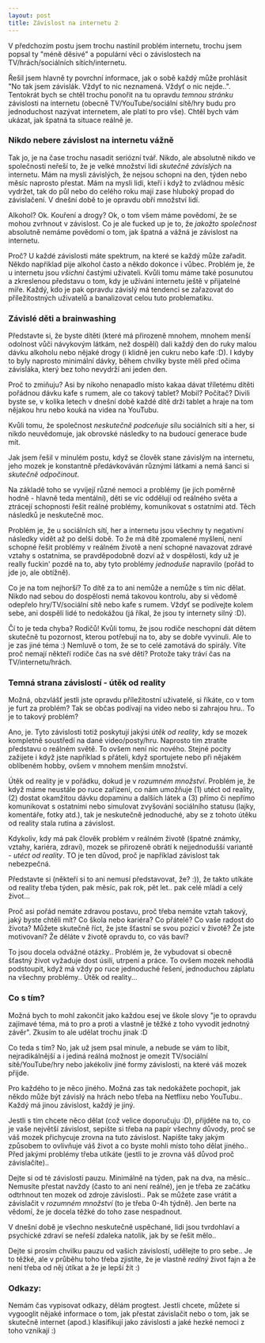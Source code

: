 ```yaml
---
layout: post
title: Závislost na internetu 2
---
```


V předchozím postu jsem trochu nastínil problém internetu, trochu jsem popsal ty "méně děsivé" a populární věci o závislostech na TV/hrách/sociálních sítích/internetu.

Řešil jsem hlavně ty povrchní informace, jak o sobě každý může prohlásit "No tak jsem závislák. Vždyť to nic neznamená. Vždyť o nic nejde..". Tentokrát bych se chtěl trochu ponořit na tu opravdu *temnou stránku* závislosti na internetu (obecně TV/YouTube/sociální sítě/hry budu pro jednoduchost nazývat internetem, ale platí to pro vše). Chtěl bych vám ukázat, jak špatná ta situace reálně je.

### Nikdo nebere závislost na internetu vážně

Tak jo, je na čase trochu nasadit seriózní tvář. Nikdo, ale absolutně nikdo ve společnosti neřeší to, že je velké množství lidí _skutečně závislých_ na internetu. Mám na mysli závislých, že nejsou schopni na den, týden nebo měsíc naprosto přestat. Mám na mysli lidi, kteří i když to zvládnou měsíc vydržet, tak do půl nebo do celého roku mají zase hluboký propad do závislačení. V dnešní době to je opravdu obří množství lidí.

Alkohol? Ok. Kouření a drogy? Ok, o tom všem máme povědomí, že se mohou zvrhnout v závislost. Co je ale fucked up je to, že _jakožto společnost_ absolutně nemáme povědomí o tom, jak špatná a vážná je závislost na internetu.

Proč? U každé závislosti máte spektrum, na které se každý může zařadit. Někdo například pije alkohol často a někdo dokonce i vůbec. Problém je, že u internetu jsou _všichni_ častými uživateli. Kvůli tomu máme také posunutou a zkreslenou představu o tom, kdy je užívání internetu ještě v přijatelné míře. Každý, kdo je pak opravdu závislý má tendenci se zařazovat do příležitostných uživatelů a banalizovat celou tuto problematiku.

### Závislé děti a brainwashing

Představte si, že byste dítěti (které má přirozeně mnohem, mnohem menší odolnost vůči návykovým látkám, než dospělí) dali každý den do ruky malou dávku alkoholu nebo nějaké drogy (i klidně jen cukru nebo kafe :D). I kdyby to byly naprosto minimální dávky, během chvilky byste měli před očima závisláka, který bez toho nevydrží ani jeden den.

Proč to zmiňuju? Asi by nikoho nenapadlo místo kakaa dávat tříletému dítěti pořádnou dávku kafe s rumem, ale co takový tablet? Mobil? Počítač? Divili byste se, v kolika letech v dnešní době každé dítě drží tablet a hraje na tom nějakou hru nebo kouká na videa na YouTubu.

Kvůli tomu, že společnost _neskutečně podceňuje_ sílu sociálních sítí a her, si nikdo neuvědomuje, jak obrovské následky to na budoucí generace bude mít.

Jak jsem řešil v minulém postu, když se člověk stane závislým na internetu, jeho mozek je konstantně předávkováván různými látkami a nemá šanci si *skutečně odpočinout*.

Na základě toho se vyvíjejí různé nemoci a problémy (je jich poměrně hodně - hlavně teda mentální), děti se víc oddělují od reálného světa a ztrácejí schopnosti řešit reálné problémy, komunikovat s ostatními atd. Těch následků je neskutečně moc.

Problém je, že u sociálních sítí, her a internetu jsou všechny ty negativní následky vidět až po delší době. To že má dítě zpomalené myšlení, není schopné řešit problémy v reálném životě a není schopné navazovat zdravé vztahy s ostatníma, se pravděpodobně dozví až v dospělosti, kdy už je really fuckin' pozdě na to, aby tyto problémy _jednoduše_ napravilo (pořád to jde jo, ale obtížně).

Co je na tom nejhorší? To dítě za to ani nemůže a nemůže s tím nic dělat. Nikdo nad sebou do dospělosti nemá takovou kontrolu, aby si vědomě odepřelo hry/TV/sociální sítě nebo kafe s rumem. Vždyť se podívejte kolem sebe, ani dospělí lidé to nedokážou (já říkal, že jsou ty internety silný :D).

Čí to je teda chyba? Rodičů! Kvůli tomu, že jsou rodiče neschopní dát dětem skutečně tu pozornost, kterou potřebují na to, aby se dobře vyvinuli. Ale to je zas jiné téma :) Nemluvě o tom, že se to celé zamotává do spirály. Víte proč nemají někteří rodiče čas na své děti? Protože taky tráví čas na TV/internetu/hrách.

### Temná strana závislostí - útěk od reality

Možná, obzvlášť jestli jste opravdu příležitostní uživatelé, si říkáte, co v tom je furt za problém? Tak se občas podívají na video nebo si zahrajou hru.. To je to takový problém?

Ano, je. Tyto závislosti totiž poskytují jakýsi _útěk od reality_, kdy se mozek kompletně soustředí na dané video/posty/hru. Naprosto tím ztratíte představu o reálném světě. To ovšem není nic nového. Stejné pocity zažijete i když jste například s přáteli, když sportujete nebo při nějakém oblíbeném hobby, ovšem v mnohem menším množství.

Útěk od reality je v pořádku, dokud je v _rozumném množství_. Problém je, že když máme neustále po ruce zařízení, co nám umožňuje (1) utéct od reality, (2) dostat okamžitou dávku dopaminu a dalších látek a (3) přímo či nepřímo komunikovat s ostatními nebo simulovat zvyšování sociálního statusu (lajky, komentáře, fotky atd.), tak je neskutečně jednoduché, aby se z tohoto útěku od reality stala rutina a závislost.

Kdykoliv, kdy má pak člověk problém v reálném životě (špatné známky, vztahy, kariéra, zdraví), mozek se přirozeně obrátí k nejjednodušší variantě - _utéct od reality_. TO je ten důvod, proč je například závislost tak nebezpečná.

Představte si (někteří si to ani nemusí představovat, že? :)), že takto utíkáte od reality třeba týden, pak měsíc, pak rok, pět let.. pak celé mládí a celý život...

Proč asi pořád nemáte zdravou postavu, proč třeba nemáte vztah takový, jaký byste chtěli mít? Co škola nebo kariéra? Co přátelé? Co vaše radost do života? Můžete skutečně říct, že jste šťastní se svou pozicí v životě? Že jste motivovaní? Že děláte v životě opravdu to, co vás baví?

To jsou docela odvážné otázky.. Problém je, že vybudovat si obecně šťastný život vyžaduje dost úsilí, utrpení a práce. To ovšem mozek nehodlá podstoupit, když má vždy po ruce jednoduché řešení, jednoduchou záplatu na všechny problémy.. Útěk od reality...

### Co s tím?

Možná bych to mohl zakončit jako každou esej ve škole slovy "je to opravdu zajímavé téma, má to pro a proti a vlastně je těžké z toho vyvodit jednotný závěr". Zkusím to ale udělat trochu jinak :D

Co teda s tím? No, jak už jsem psal minule, a nebude se vám to líbit, nejradikálnější a i jediná reálná možnost je omezit TV/sociální sítě/YouTube/hry nebo jakékoliv jiné formy závislosti, na které váš mozek přijde.

Pro každého to je něco jiného. Možná zas tak nedokážete pochopit, jak někdo může být závislý na hrách nebo třeba na Netflixu nebo YouTubu.. Každý má jinou závislost, každý je jiný.

Jestli s tím chcete něco dělat (což velice doporučuju :D), přijděte na to, co je vaše největší závislost, sepište si třeba na papír všechny důvody, proč se váš mozek přichycuje zrovna na tuto závislost. Napište taky jakým způsobem to ovlivňuje váš život a co byste mohli místo toho dělat jiného.. Před jakými problémy třeba utíkáte (jestli to je zrovna váš důvod proč závislačíte)..

Dejte si od té závislosti pauzu. Minimálně na týden, pak na dva, na měsíc.. Nemusíte přestat navždy (často to ani není reálné), jen je třeba ze začátku odtrhnout ten mozek od zdroje závislosti.. Pak se můžete zase vrátit a závislačit v _rozumném množství_ (to je třeba 0-4h týdně). Jen berte na vědomí, že je docela těžké do toho zase nespadnout.

V dnešní době je všechno neskutečně uspěchané, lidi jsou tvrdohlaví a psychické zdraví se neřeší zdaleka natolik, jak by se řešit mělo..

Dejte si prosím chvilku pauzu od vašich závislostí, udělejte to pro sebe.. Je to těžké, ale v průběhu toho třeba zjistíte, že je vlastně _reálný_ život fajn a že není třeba od něj útíkat a že je lepší žít :)

### Odkazy:

Nemám čas vypisovat odkazy, dělám progtest. Jestli chcete, můžete si vygooglit nějaké informace o tom, jak přestat závislačit nebo o tom, jak se skutečně internet (apod.) klasifikují jako závislosti a jaké hezké nemoci z toho vznikají :)
